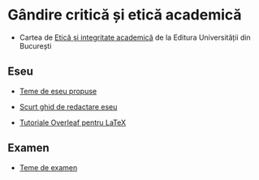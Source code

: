 # Gândire critică și etică academică

- Cartea de [Etică și integritate academică](https://eticasiintegritate.unibuc.ro/wp-content/uploads/2018/11/Etica-si-integritate-academica.pdf) de la Editura Universității din București

## Eseu

- [Teme de eseu propuse](https://onedrive.live.com/?authkey=%21ACfZ3uItRFEPUx8&cid=A2935140F979ECCB&id=A2935140F979ECCB%211356&parId=A2935140F979ECCB%211343&o=OneUp)

- [Scurt ghid de redactare eseu](https://onedrive.live.com/?authkey=%21ACfZ3uItRFEPUx8&cid=A2935140F979ECCB&id=A2935140F979ECCB%211354&parId=A2935140F979ECCB%211343&o=OneUp)

- [Tutoriale Overleaf pentru LaTeX](https://www.overleaf.com/learn/latex/Tutorials)

## Examen

- [Teme de examen](https://onedrive.live.com/?authkey=%21ACfZ3uItRFEPUx8&cid=A2935140F979ECCB&id=A2935140F979ECCB%211357&parId=A2935140F979ECCB%211343&o=OneUp)
